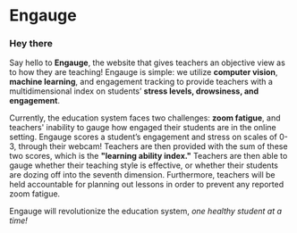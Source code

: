 # Engauge

### Hey there

Say hello to **Engauge**, the website that gives teachers an objective view as to how they are teaching! Engauge is simple: we utilize __computer vision__, __machine learning__, and engagement tracking to provide teachers with a multidimensional index on students’ __stress levels, drowsiness, and engagement__.

Currently, the education system faces two challenges: __zoom fatigue__, and teachers' inability to gauge how engaged their students are in the online setting. Engauge scores a student’s engagement and stress on scales of 0-3, through their webcam! Teachers are then provided with the sum of these two scores, which is the __"learning ability index."__ Teachers are then able to gauge whether their teaching style is effective, or whether their students are dozing off into the seventh dimension. Furthermore, teachers will be held accountable for planning out lessons in order to prevent any reported zoom fatigue.

Engauge will revolutionize the education system, *one healthy student at a time!*
